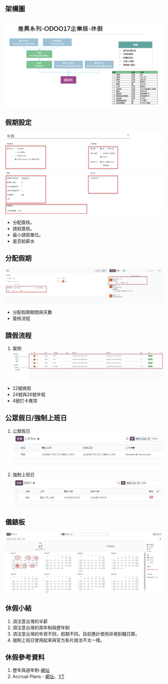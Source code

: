 ## 架構圖
![Alt text](https://github.com/ksharry/2024-ODOO17-Enterprise-Plan/blob/main/pic/F172501.png?raw=true)

## 假期設定
![Alt text](https://github.com/ksharry/2024-ODOO17-Enterprise-Plan/blob/main/pic/F172502.png?raw=true)
  + 分配簽核。
  + 請假簽核。
  + 最小請假單位。
  + 是否給薪水


## 分配假期
![Alt text](https://github.com/ksharry/2024-ODOO17-Enterprise-Plan/blob/main/pic/F172504.png?raw=true)
  + 分配假期期間與天數
  + 簽核流程


## 請假流程
1. 案例
![Alt text](https://github.com/ksharry/2024-ODOO17-Enterprise-Plan/blob/main/pic/F172503.png?raw=true)
  + 22號病假
  + 24號與26號年假
  + 4號打卡異常

## 公眾假日/強制上班日
1. 公眾假日
![Alt text](https://github.com/ksharry/2024-ODOO17-Enterprise-Plan/blob/main/pic/F172505.png?raw=true)
2. 強制上班日
![Alt text](https://github.com/ksharry/2024-ODOO17-Enterprise-Plan/blob/main/pic/F172506.png?raw=true)

## 儀錶板
![Alt text](https://github.com/ksharry/2024-ODOO17-Enterprise-Plan/blob/main/pic/F172507.png?raw=true)

## 休假小結
1. 須注意台灣的半薪
2. 須注意台灣的周年制與歷年制
3. 須注意台灣的年資不同，假期不同，目前應計使用非用到職日算。
4. 強制上班日使用起來與官方影片說法不太一樣。

## 休假參考資料
1. 歷年與週年制-[網址](https://www.swingvy.com/blog-tw/calendar-year-to-annual-year)
2. Accrual Plans - [網址](https://www.cybrosys.com/odoo/odoo-books/odoo-book-v15/time-off/accrual-plans/)、[YT](https://www.youtube.com/watch?v=fD5WDLsLl3o)

